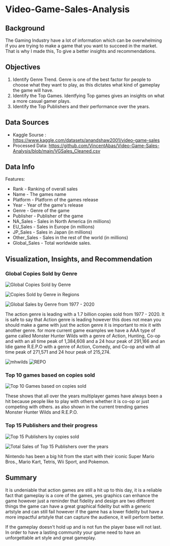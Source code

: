 # Video-Game-Sales-Analysis

## Background

  The Gaming Industry have a lot of information which can be overwhelming if you are trying to make a game that you want to succeed in the market. 
  That is why I made this, To give a better insights and recommendations.
  
## Objectives
  1. Identify Genre Trend. Genre is one of the best factor for people to choose what they want to play, as this dictates what kind of gameplay the game will have.
  2. Identify the Top Games. Identfying Top games gives an insights on what a more casual gamer plays.
  3. Identify the Top Publishers and their performance over the years. 

## Data Sources
   - Kaggle Sourse : https://www.kaggle.com/datasets/anandshaw2001/video-game-sales
   -  Processed Data: https://github.com/VincentAbas/Video-Game-Sales-Analysis/blob/main/VGSales_Cleaned.csv

## Data Info
  Features:
  
  - Rank - Ranking of overall sales
  - Name - The games name
  - Platform - Platform of the games release
  - Year - Year of the game's release
  - Genre - Genre of the game
  - Publisher - Publisher of the game
  - NA_Sales - Sales in North America (in millions)
  - EU_Sales - Sales in Europe (in millions)
  - JP_Sales - Sales in Japan (in millions)
  - Other_Sales - Sales in the rest of the world (in millions)
  - Global_Sales - Total worldwide sales.

## Visualization, Insights, and Recommendation

### Global Copies Sold by Genre

![Global Copies Sold by Genre](https://github.com/user-attachments/assets/3328a069-d4e0-4334-aff7-99dca21f19b1)

![Copies Sold by Genre in Regions](https://github.com/user-attachments/assets/1511ae1b-4dd6-4c45-8cd1-bb905286859f)

![Global Sales by Genre from 1977 - 2020](https://github.com/user-attachments/assets/08b5a1cc-e84c-4b7e-84ff-9059a032b83e)

The action genre is leading with a 1.7 billion copies sold from 1977 - 2020. It is safe to say that Action genre is leading however
this does not mean you should make a game with just the action genre it is important to mix it with another genre. for more current game examples we have
a AAA type of game called Monster Hunter Wilds with a genre of Action, Hunting, Co-op and with an all time peak of 1,384,608 and a 24 hour peak of 291,166 and
an Idie game R.E.P.O with a genre of Action, Comedy, and Co-op and with all time peak of 271,571 and 24 hour peak of 215,274.

![mhwilds](https://github.com/user-attachments/assets/d8a192fb-aca7-478c-9b0f-ac075739bc6c) ![REPO](https://github.com/user-attachments/assets/54edff6e-59d1-47a2-ba11-7587ba363452)


### Top 10 games based on copies sold

![Top 10 Games based on copies sold](https://github.com/user-attachments/assets/95903766-84c4-4c5d-8737-1122324fe01f)

These shows that all over the years multiplayer games have always been a hit because people like to play with others whether it is co-op or just competing with others.
as also shown in the current trending games Monster Hunter Wilds and R.E.P.O.

### Top 15 Publishers and their progress

![Top 15 Publishers by copies sold](https://github.com/user-attachments/assets/d5c2f056-39ac-4c4f-a91b-3f11b9de31f7)

![Total Sales of Top 15 Publishers over the years](https://github.com/user-attachments/assets/84fdb681-7cfc-490b-9e18-376988949a35)

Nintendo has been a big hit from the start with their iconic Super Mario Bros., Mario Kart, Tetris, Wii Sport, and Pokemon.

## Summary

  It is undeniable that action games are still a hit up to this day, it is a reliable fact that gameplay is a core of the games, yes graphics can enhance the game
  however just a reminder that fidelity and design are two different things the game can have a great graphical fidelity but with a generic artstyle and can still fail
  however if the game has a lower fidelity but have a more impactful artstyle that can capture the audience, it will perform better.
  
  If the gameplay doesn't hold up and is not fun the player base will not last. In order to have a lasting community your game need to have an unforgettable art style and great gameplay.







